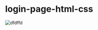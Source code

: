 # login-page-html-css

![dfdffd](https://github.com/CodMark/login-page-html-css/assets/95895380/994444f7-20db-4d05-a2a4-ffb181fd946e)
